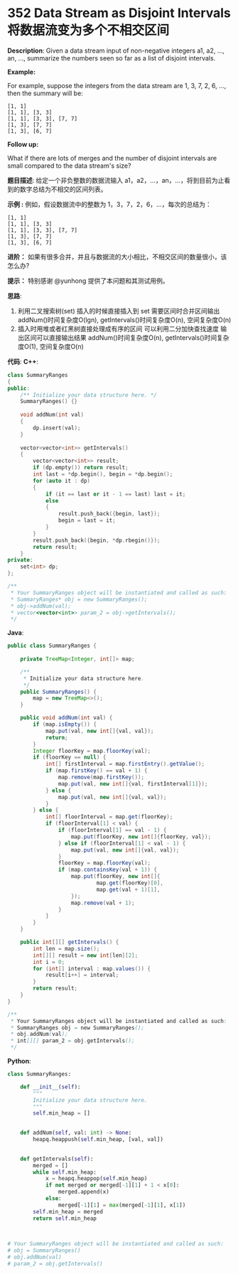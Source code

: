 # 352 Data Stream as Disjoint Intervals 将数据流变为多个不相交区间

__Description__:
Given a data stream input of non-negative integers a1, a2, ..., an, ..., summarize the numbers seen so far as a list of disjoint intervals.

__Example:__

For example, suppose the integers from the data stream are 1, 3, 7, 2, 6, ..., then the summary will be:

```text
[1, 1]
[1, 1], [3, 3]
[1, 1], [3, 3], [7, 7]
[1, 3], [7, 7]
[1, 3], [6, 7]
```

__Follow up:__

What if there are lots of merges and the number of disjoint intervals are small compared to the data stream's size?

__题目描述__:
给定一个非负整数的数据流输入 a1，a2，…，an，…，将到目前为止看到的数字总结为不相交的区间列表。

__示例 :__
例如，假设数据流中的整数为 1，3，7，2，6，…，每次的总结为：

```text
[1, 1]
[1, 1], [3, 3]
[1, 1], [3, 3], [7, 7]
[1, 3], [7, 7]
[1, 3], [6, 7]
```

__进阶：__
如果有很多合并，并且与数据流的大小相比，不相交区间的数量很小，该怎么办?

__提示：__
特别感谢 @yunhong 提供了本问题和其测试用例。

__思路__:

1. 利用二叉搜索树(set)
插入的时候直接插入到 set
需要区间时合并区间输出
addNum()时间复杂度O(lgn), getIntervals()时间复杂度O(n), 空间复杂度O(n)
2. 插入时用堆或者红黑树直接处理成有序的区间
可以利用二分加快查找速度
输出区间可以直接输出结果
addNum()时间复杂度O(n), getIntervals()时间复杂度O(1), 空间复杂度O(n)

__代码__:
__C++__:

```C++
class SummaryRanges 
{
public:
    /** Initialize your data structure here. */
    SummaryRanges() {}
    
    void addNum(int val) 
    {
        dp.insert(val);
    }
    
    vector<vector<int>> getIntervals() 
    {
        vector<vector<int>> result;
        if (dp.empty()) return result;
        int last = *dp.begin(), begin = *dp.begin();
        for (auto it : dp)
        {
            if (it == last or it - 1 == last) last = it;
            else
            {
                result.push_back({begin, last});
                begin = last = it;
            }
        }
        result.push_back({begin, *dp.rbegin()});
        return result;
    }
private:
    set<int> dp;
};

/**
 * Your SummaryRanges object will be instantiated and called as such:
 * SummaryRanges* obj = new SummaryRanges();
 * obj->addNum(val);
 * vector<vector<int>> param_2 = obj->getIntervals();
 */
```

__Java__:

```Java
public class SummaryRanges {
    
    private TreeMap<Integer, int[]> map;

    /**
     * Initialize your data structure here.
     */
    public SummaryRanges() {
        map = new TreeMap<>();
    }

    public void addNum(int val) {
        if (map.isEmpty()) {
            map.put(val, new int[]{val, val});
            return;
        }
        Integer floorKey = map.floorKey(val);
        if (floorKey == null) {
            int[] firstInterval = map.firstEntry().getValue();
            if (map.firstKey() == val + 1) {
                map.remove(map.firstKey());
                map.put(val, new int[]{val, firstInterval[1]});
            } else {
                map.put(val, new int[]{val, val});
            }
        } else {
            int[] floorInterval = map.get(floorKey);
            if (floorInterval[1] < val) {
                if (floorInterval[1] == val - 1) {
                    map.put(floorKey, new int[]{floorKey, val});
                } else if (floorInterval[1] < val - 1) {
                    map.put(val, new int[]{val, val});
                }
                floorKey = map.floorKey(val);
                if (map.containsKey(val + 1)) {
                    map.put(floorKey, new int[]{
                            map.get(floorKey)[0],
                            map.get(val + 1)[1],
                    });
                    map.remove(val + 1);
                }
            }
        }
    }

    public int[][] getIntervals() {
        int len = map.size();
        int[][] result = new int[len][2];
        int i = 0;
        for (int[] interval : map.values()) {
            result[i++] = interval;
        }
        return result;
    }
}

/**
 * Your SummaryRanges object will be instantiated and called as such:
 * SummaryRanges obj = new SummaryRanges();
 * obj.addNum(val);
 * int[][] param_2 = obj.getIntervals();
 */
```

__Python__:

```Python
class SummaryRanges:

    def __init__(self):
        """
        Initialize your data structure here.
        """
        self.min_heap = []
        

    def addNum(self, val: int) -> None:
        heapq.heappush(self.min_heap, [val, val])
        

    def getIntervals(self):
        merged = []
        while self.min_heap:
            x = heapq.heappop(self.min_heap)
            if not merged or merged[-1][1] + 1 < x[0]:
                merged.append(x)
            else:
                merged[-1][1] = max(merged[-1][1], x[1])
        self.min_heap = merged
        return self.min_heap
        


# Your SummaryRanges object will be instantiated and called as such:
# obj = SummaryRanges()
# obj.addNum(val)
# param_2 = obj.getIntervals()
```
